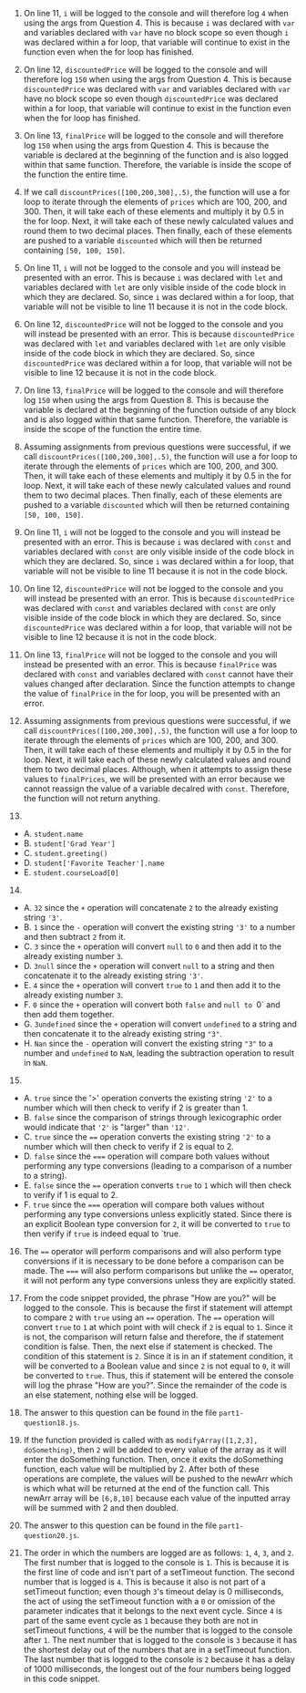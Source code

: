1. On line 11, `i` will be logged to the console and will therefore log `4` when using the args from Question 4. This is because `i` was declared with `var` and variables declared with `var` have no block scope so even though `i` was declared within a for loop, that variable will continue to exist in the function even when the for loop has finished.

2. On line 12, `discountedPrice` will be logged to the console and will therefore log `150` when using the args from Question 4. This is because `discountedPrice` was declared with `var` and variables declared with `var` have no block scope so even though `discountedPrice` was declared within a for loop, that variable will continue to exist in the function even when the for loop has finished.

3. On line 13, `finalPrice` will be logged to the console and will therefore log `150` when using the args from Question 4. This is because the variable is declared at the beginning of the function and is also logged within that same function. Therefore, the variable is inside the scope of the function the entire time.

4. If we call `discountPrices([100,200,300],.5)`, the function will use a for loop to iterate through the elements of `prices` which are 100, 200, and 300. Then, it will take each of these elements and multiply it by 0.5 in the for loop. Next, it will take each of these newly calculated values and round them to two decimal places. Then finally, each of these elements are pushed to a variable `discounted` which will then be returned containing `[50, 100, 150]`.

5. On line 11, `i` will not be logged to the console and you will instead be presented with an error. This is because `i` was declared with `let` and variables declared with `let` are only visible inside of the code block in which they are declared. So, since `i` was declared within a for loop, that variable will not be visible to line 11 because it is not in the code block.

6. On line 12, `discountedPrice` will not be logged to the console and you will instead be presented with an error. This is because `discountedPrice` was declared with `let` and variables declared with `let` are only visible inside of the code block in which they are declared. So, since `discountedPrice` was declared within a for loop, that variable will not be visible to line 12 because it is not in the code block.

7. On line 13, `finalPrice` will be logged to the console and will therefore log `150` when using the args from Question 8. This is because the variable is declared at the beginning of the function outside of any block and is also logged within that same function. Therefore, the variable is inside the scope of the function the entire time.

8. Assuming assignments from previous questions were successful, if we call `discountPrices([100,200,300],.5)`, the function will use a for loop to iterate through the elements of `prices` which are 100, 200, and 300. Then, it will take each of these elements and multiply it by 0.5 in the for loop. Next, it will take each of these newly calculated values and round them to two decimal places. Then finally, each of these elements are pushed to a variable `discounted` which will then be returned containing `[50, 100, 150]`.

9. On line 11, `i` will not be logged to the console and you will instead be presented with an error. This is because `i` was declared with `const` and variables declared with `const` are only visible inside of the code block in which they are declared. So, since `i` was declared within a for loop, that variable will not be visible to line 11 because it is not in the code block.

10. On line 12, `discountedPrice` will not be logged to the console and you will instead be presented with an error. This is because `discountedPrice` was declared with `const` and variables declared with `const` are only visible inside of the code block in which they are declared. So, since `discountedPrice` was declared within a for loop, that variable will not be visible to line 12 because it is not in the code block.

11. On line 13, `finalPrice` will not be logged to the console and you will instead be presented with an error. This is because `finalPrice` was declared with `const` and variables declared with `const` cannot have their values changed after declaration. Since the function attempts to change the value of `finalPrice` in the for loop, you will be presented with an error.

12. Assuming assignments from previous questions were successful, if we call `discountPrices([100,200,300],.5)`, the function will use a for loop to iterate through the elements of `prices` which are 100, 200, and 300. Then, it will take each of these elements and multiply it by 0.5 in the for loop. Next, it will take each of these newly calculated values and round them to two decimal places. Although, when it attempts to assign these values to `finalPrices`, we will be presented with an error because we cannot reassign the value of a variable decalred with `const`. Therefore, the function will not return anything.

13. 
  - A. `student.name`
  - B. `student['Grad Year']`
  - C. `student.greeting()`
  - D. `student['Favorite Teacher'].name`
  - E. `student.courseLoad[0]`

14.
  - A. `32` since the `+` operation will concatenate `2` to the already existing string `'3'`.
  - B. `1` since the `-` operation will convert the existing string `'3'` to a number and then subtract `2` from it.
  - C. `3` since the `+` operation will convert `null` to `0` and then add it to the already existing number `3`.
  - D. `3null` since the `+` operation will convert `null` to a string and then concatenate it to the already existing string `'3'`.
  - E. `4` since the `+` operation will convert `true` to `1` and then add it to the already existing number `3`.
  - F. `0` since the `+` operation will convert both `false` and `null to `0` and then add them together.
  - G. `3undefined` since the `+` operation will convert `undefined` to a string and then concatenate it to the already existing string `"3"`.
  - H. `Nan` since the `-` operation will convert the existing string `"3"` to a number and `undefined` to `NaN`, leading the subtraction operation to result in `NaN`.
  
15.
  - A. `true` since the '>' operation converts the existing string `'2'` to a number which will then check to verify if 2 is greater than 1.
  - B. `false` since the comparison of strings through lexicographic order would indicate that `'2'` is "larger" than `'12'`.
  - C. `true` since the `==` operation converts the existing string `'2'` to a number which will then check to verify if 2 is equal to 2.
  - D. `false` since the `===` operation will compare both values without performing any type conversions (leading to a comparison of a number to a string).
  - E. `false` since the `==` operation converts `true` to `1` which will then check to verify if 1 is equal to 2.
  - F. `true` since the `===` operation will compare both values without performing any type conversions unless explicitly stated. Since there is an explicit Boolean type conversion for `2`, it will be converted to `true` to then verify if `true` is indeed equal to `true.
  
16. The `==` operator will perform comparisons and will also perform type conversions if it is necessary to be done before a comparison can be made. The `===` will also perform comparisons but unlike the `==` operator, it will not perform any type conversions unless they are explicitly stated.

17. From the code snippet provided, the phrase "How are you?" will be logged to the console. This is because the first if statement will attempt to compare `2` with `true` using an `==` operation. The `==` operation will convert `true` to `1` at which point with will check if `2` is equal to `1`. Since it is not, the comparison will return false and therefore, the if statement condition is false. Then, the next else if statement is checked. The condition of this statement is `2`. Since it is in an if statement condition, it will be converted to a Boolean value and since `2` is not equal to `0`, it will be converted to `true`. Thus, this if statement will be entered the console will log the phrase "How are you?". Since the remainder of the code is an else statement, nothing else will be logged.

18. The answer to this question can be found in the file `part1-question18.js`.

19. If the function provided is called with as `modifyArray([1,2,3], doSomething)`, then `2` will be added to every value of the array as it will enter the doSomething function. Then, once it exits the doSomething function, each value will be multiplied by 2. After both of these operations are complete, the values will be pushed to the newArr which is which what will be returned at the end of the function call. This newArr array will be `[6,8,10]` because each value of the inputted array will be summed with 2 and then doubled.

20. The answer to this question can be found in the file `part1-question20.js`.

21. The order in which the numbers are logged are as follows: `1`, `4`, `3`, and `2`. The first number that is logged to the console is `1`. This is because it is the first line of code and isn't part of a setTimeout function. The second number that is logged is `4`. This is because it also is not part of a setTimeout function; even though `3`'s timeout delay is 0 milliseconds, the act of using the setTimeout function with a `0` or omission of the parameter indicates that it belongs to the next event cycle. Since `4` is part of the same event cycle as `1` because they both are not in setTimeout functions, `4` will be the number that is logged to the console after `1`. The next number that is logged to the console is `3` because it has the shortest delay out of the numbers that are in a setTimeout function. The last number that is logged to the console is `2` because it has a delay of 1000 milliseconds, the longest out of the four numbers being logged in this code snippet.
